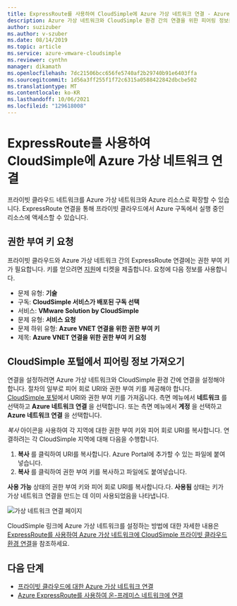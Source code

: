 ```yaml
---
title: ExpressRoute를 사용하여 CloudSimple에 Azure 가상 네트워크 연결 - Azure VMware Solution by CloudSimple
description: Azure 가상 네트워크와 CloudSimple 환경 간의 연결을 위한 피어링 정보를 얻는 방법을 설명합니다.
author: suzizuber
ms.author: v-szuber
ms.date: 08/14/2019
ms.topic: article
ms.service: azure-vmware-cloudsimple
ms.reviewer: cynthn
manager: dikamath
ms.openlocfilehash: 7dc21506bcc656fe5740af2b29740b91e6403ffa
ms.sourcegitcommit: 1d56a3ff255f1f72c6315a0588422842dbcbe502
ms.translationtype: MT
ms.contentlocale: ko-KR
ms.lasthandoff: 10/06/2021
ms.locfileid: "129618008"
---
```

# <a name="connect-azure-virtual-network-to-cloudsimple-using-expressroute"></a>ExpressRoute를 사용하여 CloudSimple에 Azure 가상 네트워크 연결

프라이빗 클라우드 네트워크를 Azure 가상 네트워크와 Azure 리소스로 확장할 수 있습니다. ExpressRoute 연결을 통해 프라이빗 클라우드에서 Azure 구독에서 실행 중인 리소스에 액세스할 수 있습니다.

## <a name="request-authorization-key"></a>권한 부여 키 요청

프라이빗 클라우드와 Azure 가상 네트워크 간의 ExpressRoute 연결에는 권한 부여 키가 필요합니다. 키를 얻으려면 <a href="https://portal.azure.com/#blade/Microsoft_Azure_Support/HelpAndSupportBlade/newsupportrequest" target="_blank">지원</a>에 티켓을 제출합니다.  요청에 다음 정보를 사용합니다.

* 문제 유형: **기술**
* 구독: **CloudSimple 서비스가 배포된 구독 선택**
* 서비스: **VMware Solution by CloudSimple**
* 문제 유형: **서비스 요청**
* 문제 하위 유형: **Azure VNET 연결을 위한 권한 부여 키**
* 제목: **Azure VNET 연결을 위한 권한 부여 키 요청**

## <a name="get-peering-information-from-cloudsimple-portal"></a>CloudSimple 포털에서 피어링 정보 가져오기

연결을 설정하려면 Azure 가상 네트워크와 CloudSimple 환경 간에 연결을 설정해야 합니다.  절차의 일부로 피어 회로 URI와 권한 부여 키를 제공해야 합니다. [CloudSimple 포털](access-cloudsimple-portal.md)에서 URI와 권한 부여 키를 가져옵니다.  측면 메뉴에서 **네트워크** 를 선택하고 **Azure 네트워크 연결** 을 선택합니다. 또는 측면 메뉴에서 **계정** 을 선택하고 **Azure 네트워크 연결** 을 선택합니다.

*복사* 아이콘을 사용하여 각 지역에 대한 권한 부여 키와 피어 회로 URI를 복사합니다. 연결하려는 각 CloudSimple 지역에 대해 다음을 수행합니다.

1. **복사** 를 클릭하여 URI를 복사합니다. Azure Portal에 추가할 수 있는 파일에 붙여넣습니다.  
2. **복사** 를 클릭하여 권한 부여 키를 복사하고 파일에도 붙여넣습니다.

**사용 가능** 상태의 권한 부여 키와 피어 회로 URI를 복사합니다.다.  **사용됨** 상태는 키가 가상 네트워크 연결을 만드는 데 이미 사용되었음을 나타냅니다.

![가상 네트워크 연결 페이지](media/virtual-network-connection.png)

CloudSimple 링크에 Azure 가상 네트워크를 설정하는 방법에 대한 자세한 내용은 [ExpressRoute를 사용하여 Azure 가상 네트워크에 CloudSimple 프라이빗 클라우드 환경 연결](azure-expressroute-connection.md)을 참조하세요.

## <a name="next-steps"></a>다음 단계

* [프라이빗 클라우드에 대한 Azure 가상 네트워크 연결](azure-expressroute-connection.md)
* [Azure ExpressRoute를 사용하여 온-프레미스 네트워크에 연결](on-premises-connection.md)
